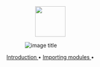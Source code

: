 <br>
<br>
<p align="center">
  <img src="images/mltopics.png.png" 
       width="80">

&nbsp;&nbsp;&nbsp;&nbsp;&nbsp;&nbsp;&nbsp;&nbsp;&nbsp;&nbsp;&nbsp;&nbsp;&nbsp;&nbsp;&nbsp;&nbsp;&nbsp;&nbsp;&nbsp;&nbsp;&nbsp;&nbsp;&nbsp;&nbsp;&nbsp;&nbsp;&nbsp;&nbsp;&nbsp;&nbsp;&nbsp;&nbsp;&nbsp;&nbsp;&nbsp;&nbsp;&nbsp;&nbsp;&nbsp;&nbsp;&nbsp;&nbsp;&nbsp;&nbsp;&nbsp;&nbsp;
![image title](https://img.shields.io/badge/R-v3.5.0-green.svg) 


<p align="center">
  <a href="#Introduction"> Introduction </a> •
  <a href="#import"> Importing modules </a> •
</p>
